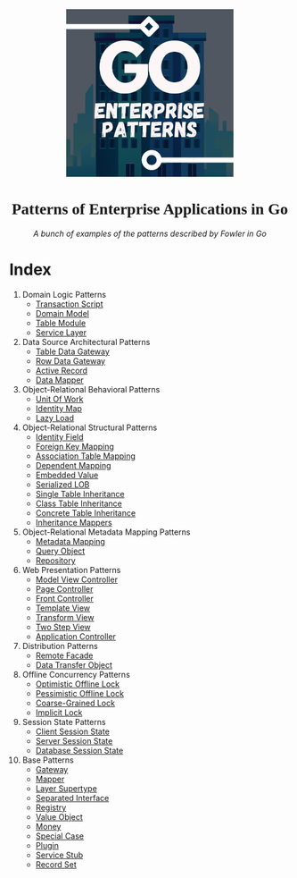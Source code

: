 <div align="center">
    <img src="./assets/images/logo.png" width="300"/>
    <h1 style="font-family: 'Yu Gothic'">Patterns of Enterprise Applications in Go</h1>
    <p style="font-style: italic">A bunch of examples of the patterns described by Fowler in Go</p>
</div>

# Index

1. Domain Logic Patterns
   - [Transaction Script](./01-domain-logic/01-transaction-script)
   - [Domain Model](./01-domain-logic/02-domain-model)
   - [Table Module](./01-domain-logic/03-table-module)
   - [Service Layer](./01-domain-logic/04-service-layer)
2. Data Source Architectural Patterns
   - [Table Data Gateway](./02-data-source-architectural/01-table-data-gateway)
   - [Row Data Gateway](./02-data-source-architectural/02-row-data-gateway)
   - [Active Record](./02-data-source-architectural/03-active-record)
   - [Data Mapper](./02-data-source-architectural/04-data-mapper)
3. Object-Relational Behavioral Patterns
   - [Unit Of Work](./03-object-relational-behavioral/01-unit-of-work)
   - [Identity Map](./03-object-relational-behavioral/02-identity-map)
   - [Lazy Load](./03-object-relational-behavioral/03-lazy-load)
4. Object-Relational Structural Patterns
   - [Identity Field](./04-object-relational-structural/01-identity-field)
   - [Foreign Key Mapping](./04-object-relational-structural/02-foreign-key-mapping)
   - [Association Table Mapping](./04-object-relational-structural/03-association-table-mapping)
   - [Dependent Mapping](./04-object-relational-structural/04-dependent-mapping)
   - [Embedded Value](./04-object-relational-structural/05-embedded-value)
   - [Serialized LOB](./04-object-relational-structural/06-serialized-lob)
   - [Single Table Inheritance](./04-object-relational-structural/07-single-table-inheritance)
   - [Class Table Inheritance](./04-object-relational-structural/08-class-table-inheritance)
   - [Concrete Table Inheritance](./04-object-relational-structural/09-concrete-table-inheritance)
   - [Inheritance Mappers](./04-object-relational-structural/10-inheritance-mappers)
5. Object-Relational Metadata Mapping Patterns
   - [Metadata Mapping](./05-object-relational-metadata-mapping/01-metadata-mapping)
   - [Query Object](./05-object-relational-metadata-mapping/02-query-object)
   - [Repository](./05-object-relational-metadata-mapping/03-repository)
6. Web Presentation Patterns
   - [Model View Controller](./06-web-presentation/01-model-view-controller)
   - [Page Controller](./06-web-presentation/02-page-controller)
   - [Front Controller](./06-web-presentation/03-front-controller)
   - [Template View](./06-web-presentation/04-template-view)
   - [Transform View](./06-web-presentation/05-transform-view)
   - [Two Step View](./06-web-presentation/06-two-step-view)
   - [Application Controller](./06-web-presentation/07-application-controller)
7. Distribution Patterns
   - [Remote Facade](./07-distribution/01-remote-facade)
   - [Data Transfer Object](./07-distribution/02-data-transfer-object)
8. Offline Concurrency Patterns
   - [Optimistic Offline Lock](./08-offline-concurrency/01-optimistic-offline-lock)
   - [Pessimistic Offline Lock](./08-offline-concurrency/02-pessimistic-offline-lock)
   - [Coarse-Grained Lock](./08-offline-concurrency/03-coarse-grained-lock)
   - [Implicit Lock](./08-offline-concurrency/04-implicit-lock)
9. Session State Patterns
   - [Client Session State](./09-session-state/01-client-session-state)
   - [Server Session State](./09-session-state/02-server-session-state)
   - [Database Session State](./09-session-state/03-database-session-state)
10. Base Patterns
    - [Gateway](./10-base/01-gateway)
    - [Mapper](./10-base/02-mapper)
    - [Layer Supertype](./10-base/03-layer-supertype)
    - [Separated Interface](./10-base/04-separated-interface)
    - [Registry](./10-base/05-registry)
    - [Value Object](./10-base/06-value-object)
    - [Money](./10-base/07-money)
    - [Special Case](./10-base/08-special-case)
    - [Plugin](./10-base/09-plugin)
    - [Service Stub](./10-base/10-service-stub)
    - [Record Set](./10-base/11-record-set)
